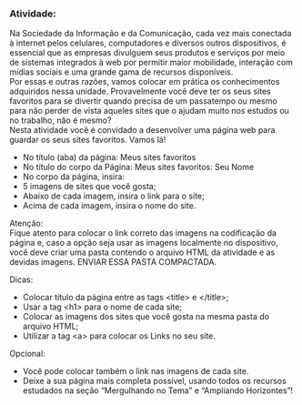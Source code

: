 ### Atividade:

Na Sociedade da Informação e da Comunicação, cada vez mais conectada à internet pelos celulares, computadores e diversos outros dispositivos, é essencial que as empresas divulguem seus produtos e serviços por meio de sistemas integrados à web por permitir maior mobilidade, interação com mídias sociais e uma grande gama de recursos disponíveis.
<br>
Por essas e outras razões, vamos colocar em prática os conhecimentos adquiridos nessa unidade.
<nr>
Provavelmente você deve ter os seus sites favoritos para se divertir quando precisa de um passatempo ou mesmo para não perder de vista aqueles sites que o ajudam muito nos estudos ou no trabalho, não é mesmo?
<br>
Nesta atividade você é convidado a desenvolver uma página web para guardar os seus sites favoritos. Vamos lá!
<br>

- No título (aba) da página: Meus sites favoritos
- No título do corpo da Página: Meus sites favoritos: Seu Nome
- No corpo da página, insira:
- 5 imagens de sites que você gosta;
- Abaixo de cada imagem, insira o link para o site;
- Acima de cada imagem, insira o nome do site.

Atenção:<br>
Fique atento para colocar o link correto das imagens na codificação da página e, caso a opção seja usar as imagens localmente no dispositivo, você deve criar uma pasta  contendo o arquivo HTML da atividade e as devidas imagens. ENVIAR ESSA PASTA COMPACTADA.
<br>

Dicas: <br>

- Colocar título da página entre as tags &lt;title&gt; e &lt;/title&gt;;
- Usar a tag &lt;h1&gt; para o nome de cada site;
- Colocar as imagens dos sites que você gosta na mesma pasta do arquivo HTML;
- Utilizar a tag &lt;a&gt; para colocar os Links no seu site.<br>

Opcional: <br>

- Você pode colocar também o link nas imagens de cada site.
- Deixe a sua página mais completa possível, usando todos os recursos estudados na seção “Mergulhando no Tema” e “Ampliando Horizontes”!
